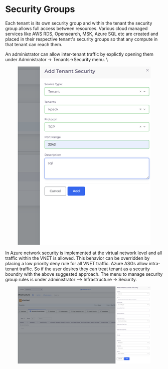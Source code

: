 # Security Groups

Each tenant is its own security group and within the tenant the security group allows full access between resources. Various cloud managed services like AWS RDS, Opensearch, MSK, Azure SQL etc are created and placed in their respective tenant's security groups so that any compute in that tenant can reach them.

An administrator can allow inter-tenant traffic by explictly opening them under Administrator -> Tenants->Security menu. \


<figure><img src="../../.gitbook/assets/image (1).png" alt=""><figcaption></figcaption></figure>

In Azure network security is implemented at the virtual network level and all traffic within the VNET is allowed. This behavior can be overridden by placing a low priority deny rule for all VNET traffic. Azure ASGs allow intra-tenant traffic. So if the user desires they can treat tenant as a security boundry with the above suggested approach. The menu to manage security group rules is under administrator --> Infrastructure -> Security.&#x20;

&#x20;

<figure><img src="../../.gitbook/assets/image (1) (1).png" alt=""><figcaption></figcaption></figure>
